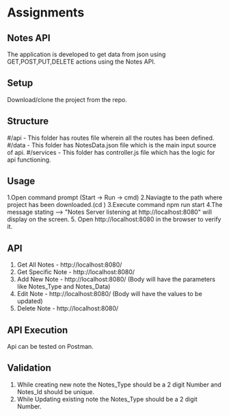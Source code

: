 # Assignments 

## Notes API
The application is developed to get data from json using GET,POST,PUT,DELETE actions using the Notes API.

## Setup
Download/clone the project from the repo.

## Structure
#/api - This folder has routes file wherein all the routes has been defined.
#/data - This folder has NotesData.json file which is the main input source of api.
#/services - This folder has controller.js file which has the logic for api functioning.

## Usage
1.Open command prompt (Start -> Run -> cmd)
2.Naviagte to the path where project has been downloaded.(cd <FILEPATH>)
3.Execute command npm run start
4.The message stating --> "Notes Server listening at http://localhost:8080" will display on the screen.
5. Open http://localhost:8080 in the browser to verify it.

## API
1. Get All Notes - http://localhost:8080/
2. Get Specific Note - http://localhost:8080/<id>
3. Add New Note - http://localhost:8080/ (Body will have the parameters like Notes_Type and Notes_Data)
4. Edit Note - http://localhost:8080/<id> (Body will have the values to be updated)
5. Delete Note - http://localhost:8080/<id>

## API Execution
Api can be tested on Postman.
  
## Validation
  1. While creating new note the Notes_Type should be a 2 digit Number and Notes_Id should be unique.
  2. While Updating existing note the Notes_Type should be a 2 digit Number.
